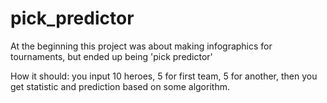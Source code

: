 # pick_predictor
At the beginning this project was about making infographics for tournaments, but ended up being 'pick predictor'

How it should: you input 10 heroes, 5 for first team, 5 for another, then you get statistic and prediction based on some algorithm. 
